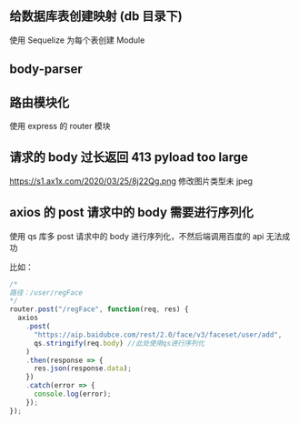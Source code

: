 ## 给数据库表创建映射 (db 目录下)

使用 Sequelize
为每个表创建 Module

## body-parser

## 路由模块化

使用 express 的 router 模块

## 请求的 body 过长返回 413 pyload too large

https://s1.ax1x.com/2020/03/25/8j22Qg.png
修改图片类型未 jpeg

## axios 的 post 请求中的 body 需要进行序列化

使用 qs 库多 post 请求中的 body 进行序列化，不然后端调用百度的 api 无法成功

比如：

```javascript
/*
路径：/user/regFace
*/
router.post("/regFace", function(req, res) {
  axios
    .post(
      "https://aip.baidubce.com/rest/2.0/face/v3/faceset/user/add",
      qs.stringify(req.body) //此处使用qs进行序列化
    )
    .then(response => {
      res.json(response.data);
    })
    .catch(error => {
      console.log(error);
    });
});
```
